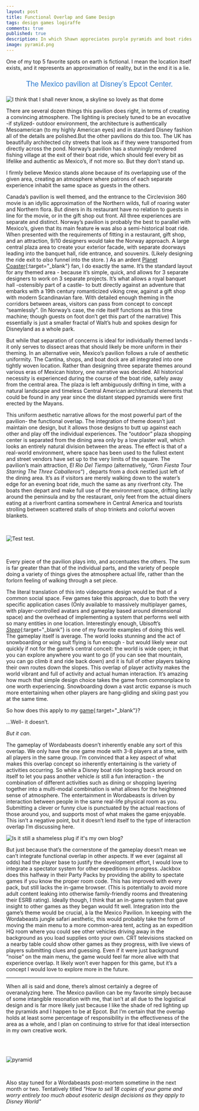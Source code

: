 ```yaml
---
layout: post
title: Functional Overlap and Game Design
tags: design games logiraffe
comments: true
published: true
description: In which Shawn appreciates purple pyramids and boat rides
image: pyramid.png
---
```


One of my top 5 favorite spots on earth is fictional.
I mean the location itself exists, and it represents an approximation of reality, but in the end it is a lie.

<p style="text-align: center; color:#2e7bcf; font-family: 'Architects Daughter', 'Helvetica Neue', Helvetica, Arial, serif; font-size: 1.4em">The Mexico pavilion at Disney’s Epcot Center.</p>

![](https://i.imgur.com/4tCksEU.png "I think that I shall never know, a skyline so lovely as that dome")

There are several dozen things this pavilion does right, in terms of creating a convincing atmosphere.  The lighting is precisely tuned to be an evocative -if stylized- outdoor environment, the architecture is authentically Mesoamerican (to my highly American eyes) and in standard Disney fashion all of the details are polished.But the other pavilions do this too.  The UK has beautifully architected city streets that look as if they were transported from directly across the pond.  Norway’s pavilion has a stunningly rendered fishing village at the exit of their boat ride, which should feel every bit as lifelike and authentic as Mexico’s, if not more so. But they don’t stand up. 

I firmly believe Mexico stands alone because of its overlapping use of the given area, creating an atmosphere where patrons of each separate experience inhabit the same space as guests in the others.

Canada’s pavilion is well themed, and the entrance to the Circlevision 360 movie is an idyllic approximation of the Northern wilds, full of roaring water and Northern flora.  But diners in its restaurant have no relation to guests in line for the movie, or in the gift shop out front. All three experiences are separate and distinct.  Norway’s pavilion is probably the best to parallel with Mexico’s, given that its main feature <s> is</s> was also a semi-historical boat ride.  When presented with the requirements of fitting in a restaurant, gift shop, and an attraction, 9/10 designers would take the Norway approach.  A large central plaza area to create your exterior facade, with separate doorways leading into the banquet hall, ride entrance, and souvenirs.  (Likely designing the ride exit to _also_ funnel into the store. )  As an ardent [Planet Coaster](https://www.planetcoaster.com/en-us){:target="_blank"} fan, I do exactly the same.  It’s the standard layout for any themed area - because it’s simple, quick, and allows for 3 separate designers to work on 3 separate projects.  It’s what allows a royal banquet hall -ostensibly part of a castle- to butt directly against an adventure that embarks with a 19th century romanticized viking crew, against a gift shop with modern Scandinavian fare.  With detailed enough theming in the corridors between areas, visitors can pass from concept to concept “seamlessly”. (In Norway’s case, the ride itself functions as this time machine; though guests on foot don’t get this part of the narrative) This essentially is just a smaller fractal of Walt’s hub and spokes design for Disneyland as a whole park. 

But while that separation of concerns is ideal for individually themed lands - it only serves to dissect areas that should likely be more uniform in their theming.  In an alternative vein, Mexico’s pavilion follows a rule of aesthetic uniformity.  The Cantina, shops, and boat dock are all integrated into one tightly woven location. Rather than designing three separate themes around various eras of Mexican history, one narrative was decided.  All historical necessity is experienced during the course of the boat ride, safely away from the central area.  The plaza is left ambiguously drifting in time, with a natural landscape and timeless Central American architectural elements that could be found in any year since the distant stepped pyramids were first erected by the Mayans.

This uniform aesthetic narrative allows for the most powerful part of the pavilion- the functional overlap.  The integration of theme doesn’t just maintain one design, but it allows those designs to butt up against each other and play off the individual experiences.  The “outdoor” plaza shopping center is separated from the dining area only by a low plaster wall, which looks an entirely natural division between the areas.  The effect is that of a real-world environment, where space has been used to the fullest extent and street vendors have set up to the very limits of the square.  The pavilion’s main attraction, _El Rio Del Tiempo_ (alternatively, “_Gran Fiesta Tour Starring The Three Caballeros_“) , departs from a dock nestled just left of the dining area.  It’s as if visitors are merely walking down to the water’s edge for an evening boat ride, much the same as any riverfront city.  The boats then depart and make full use of the environment space, drifting lazily around the peninsula and by the restaurant, only feet from the actual diners eating at a riverfront cantina somewhere in Central America and tourists strolling between scattered stalls of shop trinkets and colorful woven blankets.

<br/>

![Test test.](http://i.imgur.com/h4AzSeq.png "17% accurate, but I already drew it so it's getting posted")

<br/>

Every piece of the pavilion plays into, and accentuates the others.  The sum is far greater than that of the individual parts, and the variety of people doing a variety of things gives the atmosphere actual life, rather than the forlorn feeling of walking through a set piece.

The literal translation of this into videogame design would be that of a common social space.  Few games take this approach, due to both the very specific application cases (Only available to massively multiplayer games, with player-controlled avatars and gameplay based around dimensional space) and the overhead of implementing a system that performs well with so many entities in one location.
Interestingly enough, Ubisoft’s [_Steep_](https://steep.ubisoft.com/game/en-us/home/){:target="_blank"} is one of my favorite examples of doing this well.  The gameplay itself is average.  The world looks stunning and the act of snowboarding or wing suit flying is fun enough - but would likely wear out quickly if not for the game’s central conceit: the world is wide open; in that you can explore anywhere you want to go (if you can see that mountain, you can go climb it and ride back down) and it is full of other players taking their own routes down the slopes.  This overlap of player activity makes the world vibrant and full of activity and actual human interaction.  It’s amazing how much that simple design choice takes the game from commonplace to one worth experiencing.  Snowboarding down a vast arctic expanse is much more entertaining when other players are hang-gliding and skiing past you at the same time.

So how does this apply to *my* [game](http://store.steampowered.com/app/668190/Wordabeasts/){:target="_blank"}?  

...Well- it doesn’t.

 _But it can_.

The gameplay of Wordabeasts doesn’t inherently enable any sort of this overlap.  We only have the one game mode with 3-8 players at a time, with all players in the same group.  I’m convinced that a key aspect of what makes this overlap concept so inherently entertaining is the variety of activities occurring.  So while a Disney boat ride looping back around on itself to let you pass another vehicle *is* still a fun interaction - the combination of different activities such as dining or shopping layering together into a multi-modal combination is what allows for the heightened sense of atmosphere. 
The entertainment in Wordabeasts is driven by interaction between people in the same real-life physical room as you.  Submitting a clever or funny clue is punctuated by the actual reactions of those around you, and supports most of what makes the game enjoyable.  This isn’t a negative point, but it doesn’t lend itself to the type of interaction overlap I’m discussing here.

![](https://i.imgur.com/DZF0mG7.png "Is it still a shameless plug if it's my own blog?")

But just because that’s the cornerstone of the gameplay doesn’t mean we can’t integrate functional overlap in other aspects.  If we ever (against all odds) had the player base to justify the development effort, I would love to integrate a spectator system for other expeditions in progress.  Jackbox does this halfway in their Party Packs by providing the ability to spectate games if you know the proper room code.  This has improved with every pack, but still lacks the in-game browser.  (This is potentially to avoid more adult content leaking into otherwise family-friendly rooms and threatening their ESRB rating).
Ideally though, I think that an in-game system that gave insight to other games as they began would fit well.  Integration into the game’s theme would be crucial, à la the Mexico Pavilion.  In keeping with the Wordabeasts jungle safari aesthetic, this would probably take the form of moving the main menu to a more common-area tent, acting as an expedition HQ room where you could see other vehicles driving away in the background as you load supplies onto your own.  CRT televisions stacked on a nearby table could show other games as they progress, with live views of players submitting clues and guessing.  Even if it were just background “noise” on the main menu, the game would feel far more alive with that experience overlap.  It likely won’t ever happen for this game, but it’s a concept I would love to explore more in the future.

<hr/>

When all is said and done, there’s almost certainly a degree of overanalyzing here.  The Mexico pavilion can be my favorite simply because of some intangible resonation with me, that isn’t at all due to the logistical design and is far more likely just because I like the shade of red lighting up the pyramids and I happen to be at Epcot.  But I’m certain that the overlap holds at least some percentage of responsibility in the effectiveness of the area as a whole, and I plan on continuing to strive for that ideal intersection in my own creative work.

<br/>
<br/>

![pyramid](http://i.imgur.com/hmh8uj5.gif "Probably not based on a real experience")

<br/>

Also stay tuned for a Wordabeasts post-mortem sometime in the next month or two.  Tentatively titled _"How to sell 18 copies of your game and worry entirely too much about esoteric design decisions as they apply to Disney World"_ 
